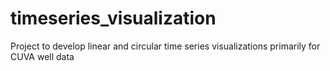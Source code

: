# timeseries_visualization
Project to develop linear and circular time series visualizations primarily for CUVA well data

